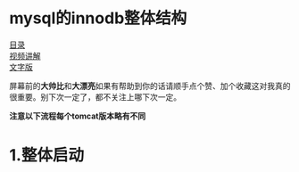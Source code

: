 # mysql的innodb整体结构
[目录](https://github.com/edanlx/SealBook/blob/master/catalog.md)  
[视频讲解](https://www.bilibili.com/video/BV1Ey4y167HQ/)   
[文字版](https://github.com/edanlx/SealBook/blob/master/mysql/structure.md)

屏幕前的**大帅比**和**大漂亮**如果有帮助到你的话请顺手点个赞、加个收藏这对我真的很重要。别下次一定了，都不关注上哪下次一定。

**注意以下流程每个tomcat版本略有不同**

# 1.整体启动